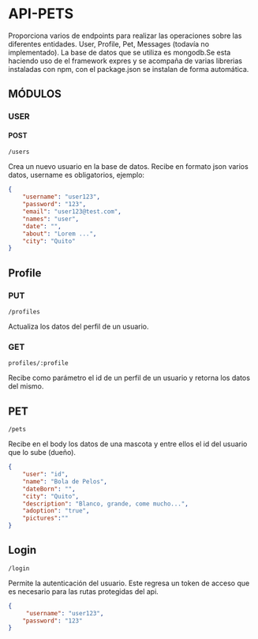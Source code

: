 # API-PETS
Proporciona varios de endpoints para realizar las operaciones sobre las diferentes entidades. User, Profile, Pet, Messages (todavía no implementado). 
La base de datos que se utiliza es mongodb.Se esta haciendo uso de el framework expres y se acompaña de varias librerias instaladas con npm, con el package.json se 
instalan de forma automática.

## MÓDULOS
### USER
#### POST
```
/users
```
Crea un nuevo usuario en la base de datos. Recibe en formato json varios datos, username es obligatorios, ejemplo:
```json
{
    "username": "user123", 
    "password": "123", 
    "email": "user123@test.com",
    "names": "user",
    "date": "",
    "about": "Lorem ...",
    "city": "Quito"
}
```
## Profile
### PUT
```
/profiles
```
Actualiza los datos del perfil de un usuario.

### GET
```
profiles/:profile 
```
Recibe como parámetro el id de un perfil de un usuario y retorna los datos del mismo.

## PET
```
/pets
```
Recibe en el body los datos de una mascota y entre ellos el id del usuario que lo sube (dueño).
```json
{
    "user": "id",
    "name": "Bola de Pelos",
    "dateBorn": "",
    "city": "Quito",
    "description": "Blanco, grande, come mucho...",
    "adoption": "true",
    "pictures":""
}
```
## Login
```
/login 
```
Permite la autenticación del usuario. Este regresa un token de acceso que es necesario para las rutas protegidas del api.
```json
{
     "username": "user123",
    "password": "123"
}
```





